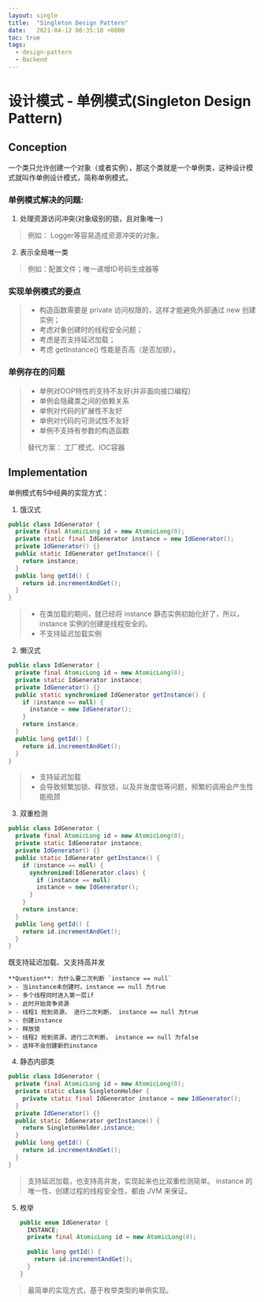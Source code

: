 ```yaml
---
layout: single
title:  "Singleton Design Pattern"
date:   2021-04-12 00:35:10 +0800
toc: true
tags:
  - design-pattern
  - Backend
---
```


# 设计模式 - 单例模式(Singleton Design Pattern)
## Conception
一个类只允许创建一个对象（或者实例），那这个类就是一个单例类，这种设计模式就叫作单例设计模式，简称单例模式。

### 单例模式解决的问题:
1. 处理资源访问冲突(对象级别的锁，且对象唯一)
>例如： Logger等容易造成资源冲突的对象。
2. 表示全局唯一类
> 例如：配置文件；唯一递增ID号码生成器等

### 实现单例模式的要点
> - 构造函数需要是 private 访问权限的，这样才能避免外部通过 new 创建实例；
> - 考虑对象创建时的线程安全问题；
> - 考虑是否支持延迟加载；
> - 考虑 getInstance() 性能是否高（是否加锁）。

### 单例存在的问题
> - 单例对OOP特性的支持不友好(并非面向接口编程)
> - 单例会隐藏类之间的依赖关系
> - 单例对代码的扩展性不友好
> - 单例对代码的可测试性不友好
> - 单例不支持有参数的构造函数 
> 
> 替代方案： 工厂模式、IOC容器

## Implementation
单例模式有5中经典的实现方式：
1. 饿汉式
```java
public class IdGenerator { 
  private final AtomicLong id = new AtomicLong(0);
  private static final IdGenerator instance = new IdGenerator();
  private IdGenerator() {}
  public static IdGenerator getInstance() {
    return instance;
  }
  public long getId() { 
    return id.incrementAndGet();
  }
}
```
> - 在类加载的期间，就已经将 instance 静态实例初始化好了，所以，instance 实例的创建是线程安全的。  
> - 不支持延迟加载实例

2. 懒汉式
```java
public class IdGenerator { 
  private final AtomicLong id = new AtomicLong(0);
  private static IdGenerator instance;
  private IdGenerator() {}
  public static synchronized IdGenerator getInstance() {
    if (instance == null) {
      instance = new IdGenerator();
    }
    return instance;
  }
  public long getId() { 
    return id.incrementAndGet();
  }
}
```
> - 支持延迟加载
> - 会导致频繁加锁、释放锁，以及并发度低等问题，频繁的调用会产生性能瓶颈
3. 双重检测
```java
public class IdGenerator { 
  private final AtomicLong id = new AtomicLong(0);
  private static IdGenerator instance;
  private IdGenerator() {}
  public static IdGenerator getInstance() {
    if (instance == null) {
      synchronized(IdGenerator.class) {
        if (instance == null)
        instance = new IdGenerator();
      }
    }
    return instance;
  }
  public long getId() { 
    return id.incrementAndGet();
  }
}
```
既支持延迟加载、又支持高并发  

    **Question**: 为什么要二次判断 `instance == null`
    > - 当instance未创建时，instance == null 为true  
    > - 多个线程同时进入第一层if  
    > - 此时开始竞争资源  
    > - 线程1 抢到资源， 进行二次判断， instance == null 为true  
    > - 创建instance  
    > - 释放锁  
    > - 线程2 抢到资源，进行二次判断， instance == null 为false  
    > - 这样不会创建新的instance  

4. 静态内部类
```java
public class IdGenerator { 
  private final AtomicLong id = new AtomicLong(0);
  private static class SingletonHolder {
    private static final IdGenerator instance = new IdGenerator();
  } 
  private IdGenerator() {}
  public static IdGenerator getInstance() {
    return SingletonHolder.instance;
  }
  public long getId() { 
    return id.incrementAndGet();
  }
}
```
> 支持延迟加载，也支持高并发，实现起来也比双重检测简单。
> instance 的唯一性、创建过程的线程安全性，都由 JVM 来保证。
5. 枚举
    ```java
    public enum IdGenerator { 
      INSTANCE;
      private final AtomicLong id = new AtomicLong(0);
      
      public long getId() { 
        return id.incrementAndGet();
      }
    }
    ```
> 最简单的实现方式，基于枚举类型的单例实现。
